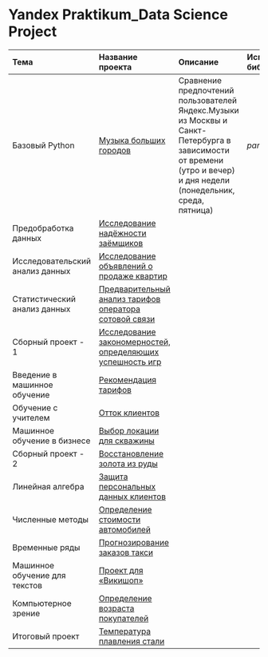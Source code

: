 # Yandex Praktikum_Data Science Project

| Тема | Название проекта | Описание | Используемые библиотеки |
| :---------------------- | :---------------------- | :---------------------- | :---------------------- |
| Базовый Python | [Музыка больших городов](https://github.com/StarkyPie/Yandex_Praktikum-DS/tree/0d7fe60c65c77a76330939a42c60025767d4cd88/1.%20%D0%9C%D1%83%D0%B7%D1%8B%D0%BA%D0%B0%20%D0%B1%D0%BE%D0%BB%D1%8C%D1%88%D0%B8%D1%85%20%D0%B3%D0%BE%D1%80%D0%BE%D0%B4%D0%BE%D0%B2) | Сравнение предпочтений пользователей Яндекс.Музыки из Москвы и Санкт-Петербурга в зависимости от времени (утро и вечер) и дня недели (понедельник, среда, пятница) | *pandas* |
| Предобработка данных | [Исследование надёжности заёмщиков](https://github.com/StarkyPie/Yandex_Praktikum-DS/tree/6969aee79d282179e9c8920dba0923089b234287/2.%20%D0%98%D1%81%D1%81%D0%BB%D0%B5%D0%B4%D0%BE%D0%B2%D0%B0%D0%BD%D0%B8%D0%B5%20%D0%BD%D0%B0%D0%B4%D1%91%D0%B6%D0%BD%D0%BE%D1%81%D1%82%D0%B8%20%D0%B7%D0%B0%D1%91%D0%BC%D1%89%D0%B8%D0%BA%D0%BE%D0%B2) |
| Исследовательский анализ данных | [Исследование объявлений о продаже квартир](https://github.com/StarkyPie/Yandex_Praktikum-DS/tree/6969aee79d282179e9c8920dba0923089b234287/3.%20%D0%98%D1%81%D1%81%D0%BB%D0%B5%D0%B4%D0%BE%D0%B2%D0%B0%D0%BD%D0%B8%D0%B5%20%D0%BE%D0%B1%D1%8A%D1%8F%D0%B2%D0%BB%D0%B5%D0%BD%D0%B8%D0%B9%20%D0%BE%20%D0%BF%D1%80%D0%BE%D0%B4%D0%B0%D0%B6%D0%B5%20%D0%BA%D0%B2%D0%B0%D1%80%D1%82%D0%B8%D1%80) | 
| Статистический анализ данных | [Предварительный анализ тарифов оператора сотовой связи](https://github.com/StarkyPie/Yandex_Praktikum-DS/tree/6969aee79d282179e9c8920dba0923089b234287/4.%20%D0%9F%D1%80%D0%B5%D0%B4%D0%B2%D0%B0%D1%80%D0%B8%D1%82%D0%B5%D0%BB%D1%8C%D0%BD%D1%8B%D0%B9%20%D0%B0%D0%BD%D0%B0%D0%BB%D0%B8%D0%B7%20%D1%82%D0%B0%D1%80%D0%B8%D1%84%D0%BE%D0%B2%20%D0%BE%D0%BF%D0%B5%D1%80%D0%B0%D1%82%D0%BE%D1%80%D0%B0%20%D1%81%D0%BE%D1%82%D0%BE%D0%B2%D0%BE%D0%B9%20%D1%81%D0%B2%D1%8F%D0%B7%D0%B8) | 
| Сборный проект - 1 | [Исследование закономерностей, определяющих успешность игр](https://github.com/StarkyPie/Yandex_Praktikum-DS/tree/6969aee79d282179e9c8920dba0923089b234287/5.%20C%D0%B1%D0%BE%D1%80%D0%BD%D1%8B%D0%B9%20%D0%BF%D1%80%D0%BE%D0%B5%D0%BA%D1%82%201%20-%20%D0%98%D1%81%D1%81%D0%BB%D0%B5%D0%B4%D0%BE%D0%B2%D0%B0%D0%BD%D0%B8%D0%B5%20%D0%B7%D0%B0%D0%BA%D0%BE%D0%BD%D0%BE%D0%BC%D0%B5%D1%80%D0%BD%D0%BE%D1%81%D1%82%D0%B5%D0%B9%2C%20%D0%BE%D0%BF%D1%80%D0%B5%D0%B4%D0%B5%D0%BB%D1%8F%D1%8E%D1%89%D0%B8%D1%85%20%D1%83%D1%81%D0%BF%D0%B5%D1%88%D0%BD%D0%BE%D1%81%D1%82%D1%8C%20%D0%B8%D0%B3%D1%80) |
| Введение в машинное обучение | [Рекомендация тарифов](https://github.com/StarkyPie/Yandex_Praktikum-DS/tree/6969aee79d282179e9c8920dba0923089b234287/6.%20%D0%A0%D0%B5%D0%BA%D0%BE%D0%BC%D0%B5%D0%BD%D0%B4%D0%B0%D1%86%D0%B8%D1%8F%20%D1%82%D0%B0%D1%80%D0%B8%D1%84%D0%BE%D0%B2) | 
| Обучение с учителем | [Отток клиентов](https://github.com/StarkyPie/Yandex_Praktikum-DS/tree/6969aee79d282179e9c8920dba0923089b234287/7.%20%D0%9E%D1%82%D1%82%D0%BE%D0%BA%20%D0%BA%D0%BB%D0%B8%D0%B5%D0%BD%D1%82%D0%BE%D0%B2) | 
| Машинное обучение в бизнесе | [Выбор локации для скважины](https://github.com/StarkyPie/Yandex_Praktikum-DS/tree/6969aee79d282179e9c8920dba0923089b234287/8.%20%D0%92%D1%8B%D0%B1%D0%BE%D1%80%20%D0%BB%D0%BE%D0%BA%D0%B0%D1%86%D0%B8%D0%B8%20%D0%B4%D0%BB%D1%8F%20%D1%81%D0%BA%D0%B2%D0%B0%D0%B6%D0%B8%D0%BD%D1%8B) | 
| Сборный проект - 2 | [Восстановление золота из руды](https://github.com/StarkyPie/Yandex_Praktikum-DS/tree/6969aee79d282179e9c8920dba0923089b234287/9.%20%D0%A1%D0%B1%D0%BE%D1%80%D0%BD%D1%8B%D0%B9%20%D0%BF%D1%80%D0%BE%D0%B5%D0%BA%D1%82%202%20-%20%D0%92%D0%BE%D1%81%D1%81%D1%82%D0%B0%D0%BD%D0%BE%D0%B2%D0%BB%D0%B5%D0%BD%D0%B8%D0%B5%20%D0%B7%D0%BE%D0%BB%D0%BE%D1%82%D0%B0%20%D0%B8%D0%B7%20%D1%80%D1%83%D0%B4%D1%8B) |
| Линейная алгебра | [Защита персональных данных клиентов](https://github.com/StarkyPie/Yandex_Praktikum-DS/tree/6969aee79d282179e9c8920dba0923089b234287/10.%20%D0%97%D0%B0%D1%89%D0%B8%D1%82%D0%B0%20%D0%BF%D0%B5%D1%80%D1%81%D0%BE%D0%BD%D0%B0%D0%BB%D1%8C%D0%BD%D1%8B%D1%85%20%D0%B4%D0%B0%D0%BD%D0%BD%D1%8B%D1%85%20%D0%BA%D0%BB%D0%B8%D0%B5%D0%BD%D1%82%D0%BE%D0%B2) | 
| Численные методы | [Определение стоимости автомобилей](https://github.com/StarkyPie/Yandex_Praktikum-DS/tree/6969aee79d282179e9c8920dba0923089b234287/11.%20%D0%9E%D0%BF%D1%80%D0%B5%D0%B4%D0%B5%D0%BB%D0%B5%D0%BD%D0%B8%D0%B5%20%D1%81%D1%82%D0%BE%D0%B8%D0%BC%D0%BE%D1%81%D1%82%D0%B8%20%D0%B0%D0%B2%D1%82%D0%BE%D0%BC%D0%BE%D0%B1%D0%B8%D0%BB%D0%B5%D0%B9) | 
| Временные ряды | [Прогнозирование заказов такси](https://github.com/StarkyPie/Yandex_Praktikum-DS/tree/6969aee79d282179e9c8920dba0923089b234287/12.%20%D0%9F%D1%80%D0%BE%D0%B3%D0%BD%D0%BE%D0%B7%D0%B8%D1%80%D0%BE%D0%B2%D0%B0%D0%BD%D0%B8%D0%B5%20%D0%B7%D0%B0%D0%BA%D0%B0%D0%B7%D0%BE%D0%B2%20%D1%82%D0%B0%D0%BA%D1%81%D0%B8) | 
| Машинное обучение для текстов | [Проект для «Викишоп»](https://github.com/StarkyPie/Yandex_Praktikum-DS/tree/6969aee79d282179e9c8920dba0923089b234287/13.%20%D0%9F%D1%80%D0%BE%D0%B5%D0%BA%D1%82%20%D0%B4%D0%BB%D1%8F%20%C2%AB%D0%92%D0%B8%D0%BA%D0%B8%D1%88%D0%BE%D0%BF%C2%BB) | 
| Компьютерное зрение | [Определение возраста покупателей](https://github.com/StarkyPie/Yandex_Praktikum-DS/tree/6969aee79d282179e9c8920dba0923089b234287/14.%20%D0%9E%D0%BF%D1%80%D0%B5%D0%B4%D0%B5%D0%BB%D0%B5%D0%BD%D0%B8%D0%B5%20%D0%B2%D0%BE%D0%B7%D1%80%D0%B0%D1%81%D1%82%D0%B0%20%D0%BF%D0%BE%D0%BA%D1%83%D0%BF%D0%B0%D1%82%D0%B5%D0%BB%D0%B5%D0%B9) | 
| Итоговый проект | [Температура плавления стали](https://github.com/StarkyPie/Yandex_Praktikum-DS/tree/6969aee79d282179e9c8920dba0923089b234287/%D0%98%D1%82%D0%BE%D0%B3%D0%BE%D0%B2%D1%8B%D0%B9%20%D0%BF%D1%80%D0%BE%D0%B5%D0%BA%D1%82) | 

